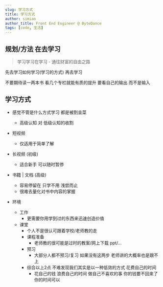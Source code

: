 ```yaml
---
slug: 学习方式
title: 学习方式
author: simiao
author_title: Front End Engineer @ ByteDance
tags: [code, 生活]
---
```


## 规划/方法 在去学习

> 学习学习在学习 - 通往财富的自由之路

先去学习如何学习(学习的方式) 再去学习

不要期待读一两本书 看几个专栏就能有质的提升 要看自己的输出 而不是输入

## 学习方式

- 感觉不管是什么方式学习 都是被割韭菜
  - 高级认知 对 低级认知的收割

- 短视频
  - 仅适用于简单了解
- 长视频 (初级)
  - 适合新手 可以随时暂停
- 书籍 | 文档 (高级)
  - 容易停留在 只学不用 浅尝而止
  - 很难去量化对书中内容的掌握

- 环境
  - 工作
    - 更需要你用学到过的东西来迅速创造价值
  - 课堂
    - 个人不是很认可跟着学校/老师教的走
    - 课程准备
      - 老师教的很可能是过时的教案/网上下载 ppt/...
    - 预习
      - 大部分人都不预习/复习 如果没有这两步 老师讲的大概率也是跟不上
    - 综合以上2点 不难发现我们其实是以一种低效的方式 花费自己的时间
      - 花自己的钱 浪费自己的时间 做自己不喜欢的事 你的钱要不回来了 你的时间可以
